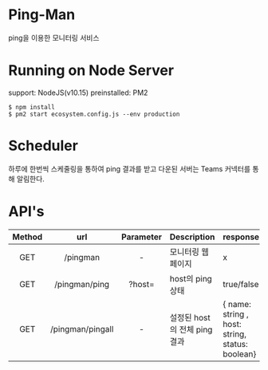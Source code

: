# Ping-Man
ping을 이용한 모니터링 서비스

# Running on Node Server
support: NodeJS(v10.15)
preinstalled: PM2
```console
$ npm install
$ pm2 start ecosystem.config.js --env production
```
# Scheduler
하루에 한번씩 스케줄링을 통하여 ping 결과를 받고 다운된 서버는 Teams 커넥터를 통해 알림한다.

# API's
|  Method | url |  Parameter | Description | response | TeamsNoti |
|:--------:|:--------:|:--------:|:--------|:--------|:--------|
| GET      | /pingman | -        | 모니터링 웹 페이지|x|x|
| GET      | /pingman/ping| ?host= | host의 ping 상태|true/false|x|
| GET      | /pingman/pingall| - | 설정된 host의 전체 ping 결과 | { name: string , host: string, status: boolean}|o|